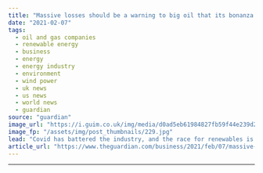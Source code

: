 ```yaml
---
title: "Massive losses should be a warning to big oil that its bonanza is over"
date: "2021-02-07"
tags: 
  - oil and gas companies
  - renewable energy
  - business
  - energy
  - energy industry
  - environment
  - wind power
  - uk news
  - us news
  - world news
  - guardian
source: "guardian"
image_url: "https://i.guim.co.uk/img/media/d0ad5eb61984827fb59f44e239d251fd13013dfe/0_141_4288_2573/master/4288.jpg?width=460&quality=85&auto=format&fit=max&s=74cd4181b4ee7e3265be60b5e1967bda"
image_fp: "/assets/img/post_thumbnails/229.jpg"
lead: "Covid has battered the industry, and the race for renewables is speeding up. We are at a tipping point The final months of 2020 were a tough end to a tough year, according to BP’s chief executive. But Bernard Looney’s verdict on the worst financial y..."
article_url: "https://www.theguardian.com/business/2021/feb/07/massive-losses-should-be-a-warning-to-big-oil-that-its-bonanza-is-over"
---
```


---
